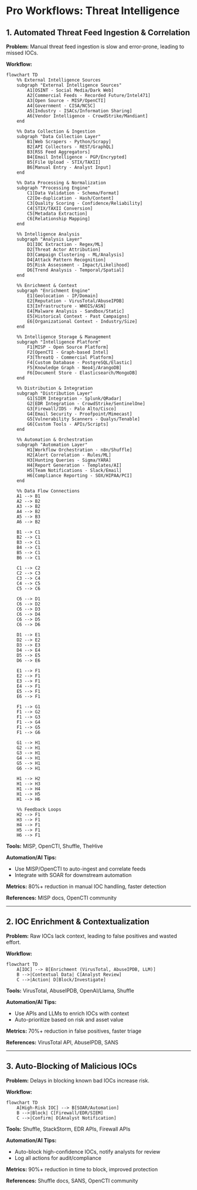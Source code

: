 # Pro Workflows: Threat Intelligence

## 1. Automated Threat Feed Ingestion & Correlation
**Problem:** Manual threat feed ingestion is slow and error-prone, leading to missed IOCs.

**Workflow:**
```mermaid
flowchart TD
    %% External Intelligence Sources
    subgraph "External Intelligence Sources"
        A1[OSINT - Social Media/Dark Web]
        A2[Commercial Feeds - Recorded Future/Intel471]
        A3[Open Source - MISP/OpenCTI]
        A4[Government - CISA/NCSC]
        A5[Industry - ISACs/Information Sharing]
        A6[Vendor Intelligence - CrowdStrike/Mandiant]
    end
    
    %% Data Collection & Ingestion
    subgraph "Data Collection Layer"
        B1[Web Scrapers - Python/Scrapy]
        B2[API Collectors - REST/GraphQL]
        B3[RSS Feed Aggregators]
        B4[Email Intelligence - PGP/Encrypted]
        B5[File Upload - STIX/TAXII]
        B6[Manual Entry - Analyst Input]
    end
    
    %% Data Processing & Normalization
    subgraph "Processing Engine"
        C1[Data Validation - Schema/Format]
        C2[De-duplication - Hash/Content]
        C3[Quality Scoring - Confidence/Reliability]
        C4[STIX/TAXII Conversion]
        C5[Metadata Extraction]
        C6[Relationship Mapping]
    end
    
    %% Intelligence Analysis
    subgraph "Analysis Layer"
        D1[IOC Extraction - Regex/ML]
        D2[Threat Actor Attribution]
        D3[Campaign Clustering - ML/Analysis]
        D4[Attack Pattern Recognition]
        D5[Risk Assessment - Impact/Likelihood]
        D6[Trend Analysis - Temporal/Spatial]
    end
    
    %% Enrichment & Context
    subgraph "Enrichment Engine"
        E1[Geolocation - IP/Domain]
        E2[Reputation - VirusTotal/AbuseIPDB]
        E3[Infrastructure - WHOIS/ASN]
        E4[Malware Analysis - Sandbox/Static]
        E5[Historical Context - Past Campaigns]
        E6[Organizational Context - Industry/Size]
    end
    
    %% Intelligence Storage & Management
    subgraph "Intelligence Platform"
        F1[MISP - Open Source Platform]
        F2[OpenCTI - Graph-based Intel]
        F3[ThreatQ - Commercial Platform]
        F4[Custom Database - PostgreSQL/Elastic]
        F5[Knowledge Graph - Neo4j/ArangoDB]
        F6[Document Store - Elasticsearch/MongoDB]
    end
    
    %% Distribution & Integration
    subgraph "Distribution Layer"
        G1[SIEM Integration - Splunk/QRadar]
        G2[EDR Integration - CrowdStrike/SentinelOne]
        G3[Firewall/IDS - Palo Alto/Cisco]
        G4[Email Security - Proofpoint/Mimecast]
        G5[Vulnerability Scanners - Qualys/Tenable]
        G6[Custom Tools - APIs/Scripts]
    end
    
    %% Automation & Orchestration
    subgraph "Automation Layer"
        H1[Workflow Orchestration - n8n/Shuffle]
        H2[Alert Correlation - Rules/ML]
        H3[Hunting Queries - Sigma/YARA]
        H4[Report Generation - Templates/AI]
        H5[Team Notifications - Slack/Email]
        H6[Compliance Reporting - SOX/HIPAA/PCI]
    end
    
    %% Data Flow Connections
    A1 --> B1
    A2 --> B2
    A3 --> B2
    A4 --> B2
    A5 --> B3
    A6 --> B2
    
    B1 --> C1
    B2 --> C1
    B3 --> C1
    B4 --> C1
    B5 --> C1
    B6 --> C1
    
    C1 --> C2
    C2 --> C3
    C3 --> C4
    C4 --> C5
    C5 --> C6
    
    C6 --> D1
    C6 --> D2
    C6 --> D3
    C6 --> D4
    C6 --> D5
    C6 --> D6
    
    D1 --> E1
    D2 --> E2
    D3 --> E3
    D4 --> E4
    D5 --> E5
    D6 --> E6
    
    E1 --> F1
    E2 --> F1
    E3 --> F1
    E4 --> F1
    E5 --> F1
    E6 --> F1
    
    F1 --> G1
    F1 --> G2
    F1 --> G3
    F1 --> G4
    F1 --> G5
    F1 --> G6
    
    G1 --> H1
    G2 --> H1
    G3 --> H1
    G4 --> H1
    G5 --> H1
    G6 --> H1
    
    H1 --> H2
    H1 --> H3
    H1 --> H4
    H1 --> H5
    H1 --> H6
    
    %% Feedback Loops
    H2 --> F1
    H3 --> F1
    H4 --> F1
    H5 --> F1
    H6 --> F1
```
**Tools:** MISP, OpenCTI, Shuffle, TheHive

**Automation/AI Tips:**
- Use MISP/OpenCTI to auto-ingest and correlate feeds
- Integrate with SOAR for downstream automation

**Metrics:** 80%+ reduction in manual IOC handling, faster detection

**References:** MISP docs, OpenCTI community

---

## 2. IOC Enrichment & Contextualization
**Problem:** Raw IOCs lack context, leading to false positives and wasted effort.

**Workflow:**
```mermaid
flowchart TD
    A[IOC] --> B[Enrichment (VirusTotal, AbuseIPDB, LLM)]
    B -->|Contextual Data| C[Analyst Review]
    C -->|Action| D[Block/Investigate]
```
**Tools:** VirusTotal, AbuseIPDB, OpenAI/Llama, Shuffle

**Automation/AI Tips:**
- Use APIs and LLMs to enrich IOCs with context
- Auto-prioritize based on risk and asset value

**Metrics:** 70%+ reduction in false positives, faster triage

**References:** VirusTotal API, AbuseIPDB, SANS

---

## 3. Auto-Blocking of Malicious IOCs
**Problem:** Delays in blocking known bad IOCs increase risk.

**Workflow:**
```mermaid
flowchart TD
    A[High-Risk IOC] --> B[SOAR/Automation]
    B -->|Block| C[Firewall/EDR/SIEM]
    C -->|Confirm| D[Analyst Notification]
```
**Tools:** Shuffle, StackStorm, EDR APIs, Firewall APIs

**Automation/AI Tips:**
- Auto-block high-confidence IOCs, notify analysts for review
- Log all actions for audit/compliance

**Metrics:** 90%+ reduction in time to block, improved protection

**References:** Shuffle docs, SANS, OpenCTI community 